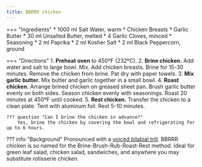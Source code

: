 ```yaml
---
title: BBRRR chicken
---
```

=== "Ingredients"
    * 1000 ml Salt Water, warm
    * Chicken Breasts
    * Garlic Butter
        * 30 ml Unsalted Butter, melted
        * 4 Garlic Cloves, minced
    * Seasoning
        * 2 ml Paprika
        * 2 ml Kosher Salt
        * 2 ml Black Peppercorn, ground

=== "Directions"
    1. **Preheat oven** to 450ºF (232ºC).
    2. **Brine chicken.** Add water and salt to large bowl. Mix. Add chicken breasts. Brine for 15-30 minutes. Remove the chicken from brine. Pat dry with paper towels.
    3. **Mix garlic butter.** Mix butter and garlic together in a small bowl.
    4. **Roast chicken.** Arrange brined chicken on greased sheet pan. Brush garlic butter evenly on both sides. Season chicken evenly with seasonings. Roast 20 minutes at 450ºF until cooked.
    5. **Rest chicken.** Transfer the chicken to a clean plate. Tent with aluminum foil. Rest 5-10 minutes.

    ??? question "Can I brine the chicken in advance?"
        Yes, brine the chicken by covering the bowl and refrigerating for up to 6 hours.

??? info "Background"
    Pronounced with a [voiced bilabial trill](https://www.youtube.com/watch?v=0uGL-k_DyDY). BBRRR chicken is so named for the Brine-Brush-Rub-Roast-Rest method. Ideal for green leaf salad, chicken salad, sandwiches, and anywhere you may substitute rotisserie chicken.

[^1]:
    Martin, Ali. ["Baked Chicken Breasts."](https://www.gimmesomeoven.com/baked-chicken-breast/). *Gimme Some Oven.* 18 May 2015. Accessed 2016.
